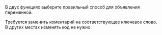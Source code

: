 

В двух функциях выберите правильный способ для объявления переменной. 

<div class="hint">
Требуется заменить коментарий на соответствующее ключевое слово. В других местах изменять код не нужно.
</div>
